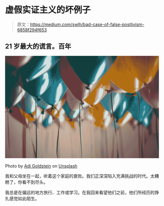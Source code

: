# 虚假实证主义的坏例子

> 原文：<https://medium.com/swlh/bad-case-of-false-positivism-6858f294f653>

## 21 岁最大的谎言。百年

![](img/ececa3c8e8451278d441af4e03a42b96.png)

Photo by [Adi Goldstein](https://unsplash.com/photos/Hli3R6LKibo?utm_source=unsplash&utm_medium=referral&utm_content=creditCopyText) on [Unsplash](https://unsplash.com/search/photos/be-happy?utm_source=unsplash&utm_medium=referral&utm_content=creditCopyText)

我和父母坐在一起，听着这个家庭的衰败。我们正深深陷入充满挑战的时代。太糟糕了，你看不到尽头。

我总是在偏远的地方旅行、工作或学习。在我回来看望他们之前，他们所经历的挣扎感觉如此陌生。